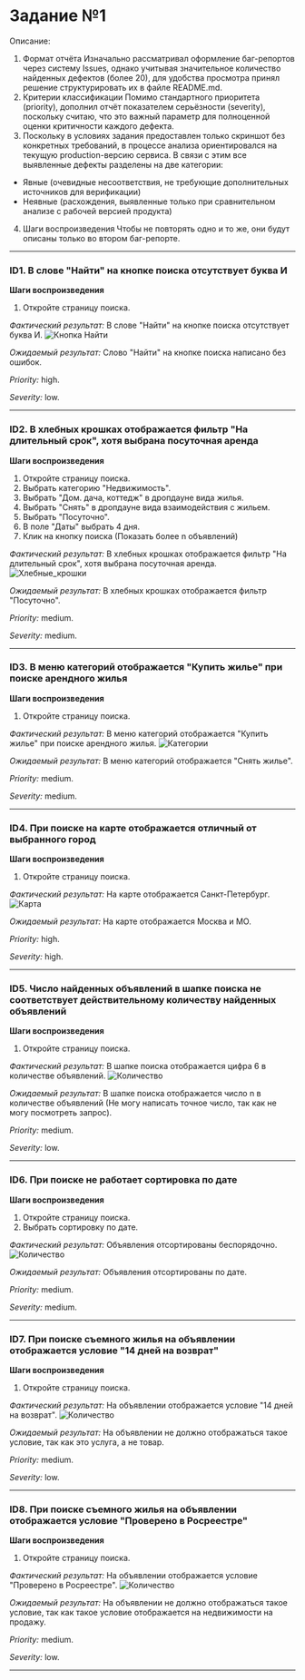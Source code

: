 # Задание №1
Описание:
1. Формат отчёта
Изначально рассматривал оформление баг-репортов через систему Issues, однако учитывая значительное количество найденных дефектов (более 20), для удобства просмотра принял решение структурировать их в файле README.md.
2. Критерии классификации
Помимо стандартного приоритета (priority), дополнил отчёт показателем серьёзности (severity), поскольку считаю, что это важный параметр для полноценной оценки критичности каждого дефекта.
3. Поскольку в условиях задания предоставлен только скриншот без конкретных требований, в процессе анализа ориентировался на текущую production-версию сервиса. В связи с этим все выявленные дефекты разделены на две категории:
* Явные (очевидные несоответствия, не требующие дополнительных источников для верификации)
* Неявные (расхождения, выявленные только при сравнительном анализе с рабочей версией продукта)
4. Шаги воспроизведения
Чтобы не повторять одно и то же, они будут описаны только во втором баг-репорте.
---------------------

### ID1. В слове "Найти" на кнопке поиска отсутствует буква И
**Шаги воспроизведения**  
1. Откройте страницу поиска.  

*Фактический результат:* В слове "Найти" на кнопке поиска отсутствует буква И.
![Кнопка Найти](./images/search_button.png)

*Ожидаемый результат:* Слово "Найти" на кнопке поиска написано без ошибок.

*Priority:* high.

*Severity:* low.

---

### ID2. В хлебных крошках отображается фильтр "На длительный срок", хотя выбрана посуточная аренда
**Шаги воспроизведения**  
1. Откройте страницу поиска.
2. Выбрать категорию "Недвижимость".
3. Выбрать "Дом. дача, коттедж" в дропдауне вида жилья.
4. Выбрать "Снять" в дропдауне вида взаимодействия с жильем.
5. Выбрать "Посуточно".
6. В поле "Даты" выбрать 4 дня.
7. Клик на кнопку поиска (Показать более n объявлений)

*Фактический результат:* В хлебных крошках отображается фильтр "На длительный срок", хотя выбрана посуточная аренда.
![Хлебные_крошки](./images/breadcrumbs.png)

*Ожидаемый результат:* В хлебных крошках отображается фильтр "Посуточно".

*Priority:* medium.

*Severity:* medium.

---

### ID3. В меню категорий отображается "Купить жилье" при поиске арендного жилья
**Шаги воспроизведения**  
1. Откройте страницу поиска.  

*Фактический результат:* В меню категорий отображается "Купить жилье" при поиске арендного жилья.
![Категории](./images/categories.png)

*Ожидаемый результат:* В меню категорий отображается "Снять жилье".

*Priority:* medium.

*Severity:* medium.

---

### ID4. При поиске на карте отображается отличный от выбранного город
**Шаги воспроизведения**  
1. Откройте страницу поиска.  

*Фактический результат:* На карте отображается Санкт-Петербург.
![Карта](./images/map.png)

*Ожидаемый результат:* На карте отображается Москва и МО.

*Priority:* high.

*Severity:* high.

---

### ID5. Число найденных объявлений в шапке поиска не соответствует действительному количеству найденных объявлений
**Шаги воспроизведения**  
1. Откройте страницу поиска.  

*Фактический результат:* В шапке поиска отображается цифра 6 в количестве объявлений.
![Количество](./images/ad_count.png)

*Ожидаемый результат:* В шапке поиска отображается число n в количестве объявлений (Не могу написать точное число, так как не могу посмотреть запрос).

*Priority:* medium.

*Severity:* low.

---

### ID6. При поиске не работает сортировка по дате
**Шаги воспроизведения**  
1. Откройте страницу поиска.
2. Выбрать сортировку по дате.

*Фактический результат:* Объявления отсортированы беспорядочно.
![Количество](./images/sort.png)

*Ожидаемый результат:* Объявления отсортированы по дате.

*Priority:* medium.

*Severity:* medium.

---

### ID7. При поиске съемного жилья на объявлении отображается условие "14 дней на возврат"
**Шаги воспроизведения**  
1. Откройте страницу поиска.

*Фактический результат:* На объявлении отображается условие "14 дней на возврат".
![Количество](./images/14_days.png)

*Ожидаемый результат:* На объявлении не должно отображаться такое условие, так как это услуга, а не товар.

*Priority:* medium.

*Severity:* low.

---

### ID8. При поиске съемного жилья на объявлении отображается условие "Проверено в Росреестре"
**Шаги воспроизведения**  
1. Откройте страницу поиска.

*Фактический результат:* На объявлении отображается условие "Проверено в Росреестре".
![Количество](./images/rosreestr.png)

*Ожидаемый результат:* На объявлении не должно отображаться такое условие, так как такое условие отображается на недвижимости на продажу.

*Priority:* medium.

*Severity:* low.

---